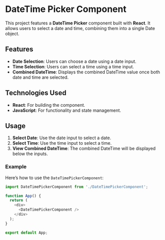 # DateTime Picker Component

This project features a **DateTime Picker** component built with **React**. It allows users to select a date and time, combining them into a single Date object.

## Features

- **Date Selection**: Users can choose a date using a date input.
- **Time Selection**: Users can select a time using a time input.
- **Combined DateTime**: Displays the combined DateTime value once both date and time are selected.

## Technologies Used

- **React**: For building the component.
- **JavaScript**: For functionality and state management.

## Usage

1. **Select Date**: Use the date input to select a date.
2. **Select Time**: Use the time input to select a time.
3. **View Combined DateTime**: The combined DateTime will be displayed below the inputs.

### Example

Here’s how to use the `DateTimePickerComponent`:

```javascript
import DateTimePickerComponent from './DateTimePickerComponent';

function App() {
  return (
    <div>
      <DateTimePickerComponent />
    </div>
  );
}

export default App;
